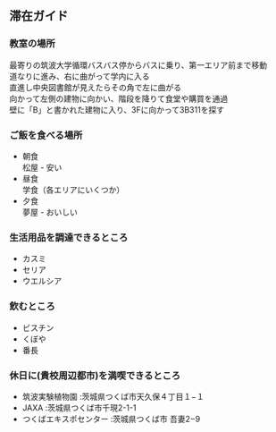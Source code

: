 ## 滞在ガイド

### 教室の場所
最寄りの筑波大学循環バスバス停からバスに乗り、第一エリア前まで移動  
道なりに進み、右に曲がって学内に入る  
直進し中央図書館が見えたらその角で左に曲がる  
向かって左側の建物に向かい、階段を降りて食堂や購買を通過  
壁に「B」と書かれた建物に入り、3Fに向かって3B311を探す  

### ご飯を食べる場所
- 朝食  
  松屋 - 安い
- 昼食  
  学食（各エリアにいくつか）
- 夕食  
  夢屋 - おいしい

### 生活用品を調達できるところ
 - カスミ
 - セリア
 - ウエルシア

### 飲むところ

- ビスチン
- くぼや
- 番長

### 休日に(貴校周辺都市)を満喫できるところ

- 筑波実験植物園         :茨城県つくば市天久保４丁目１−１
- JAXA                  :茨城県つくば市千現2-1-1
- つくばエキスポセンター  :茨城県つくば市 吾妻2−9

